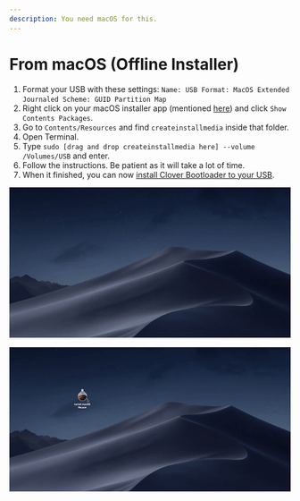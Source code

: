 ```yaml
---
description: You need macOS for this.
---
```


# From macOS \(Offline Installer\)

1. Format your USB with these settings: `Name: USB Format: MacOS Extended Journaled Scheme: GUID Partition Map`
2. Right click on your macOS installer app \(mentioned [here](../get-started/prerequisites.md#things-need-to-get-if-you-are-making-the-installer-in-macos)\) and click `Show Contents Packages`.
3. Go to `Contents/Resources` and find `createinstallmedia` inside that folder.
4. Open Terminal.
5. Type `sudo [drag and drop createinstallmedia here] --volume /Volumes/USB` and enter.
6. Follow the instructions. Be patient as it will take a lot of time.
7. When it finished, you can now [install Clover Bootloader to your USB](from-macos.md#part-2).

![Step 1 \(Format your USB\)](../../.gitbook/assets/ezgif-4-8c9decf9eb06.gif)

![Steps 2 - 6 \(Restoring files to USB\)](../../.gitbook/assets/ezgif-4-cde07ffbd394.gif)

